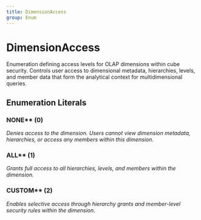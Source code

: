 ```yaml
---
title: DimensionAccess
group: Enum
---
```


# DimensionAccess<a name="enum-dimensionaccess"></a>

Enumeration defining access levels for OLAP dimensions within cube security. Controls user access to dimensional metadata, hierarchies, levels, and member data that form the analytical context for multidimensional queries.
## Enumeration Literals

### NONE** (0)

<em>Denies access to the dimension. Users cannot view dimension metadata, hierarchies, or access any members within this dimension.</em>

### ALL** (1)

<em>Grants full access to all hierarchies, levels, and members within the dimension.</em>

### CUSTOM** (2)

<em>Enables selective access through hierarchy grants and member-level security rules within the dimension.</em>

